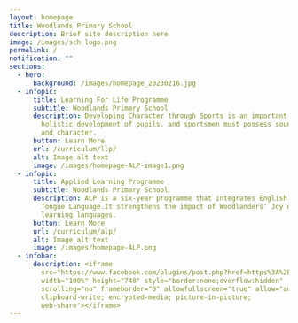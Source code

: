 ```yaml
---
layout: homepage
title: Woodlands Primary School
description: Brief site description here
image: /images/sch logo.png
permalink: /
notification: ""
sections:
  - hero:
      background: /images/homepage_20230216.jpg
  - infopic:
      title: Learning For Life Programme
      subtitle: Woodlands Primary School
      description: Developing Character through Sports is an important component of
        holistic development of pupils, and sportsmen must possess sound values
        and character.
      button: Learn More
      url: /curriculum/llp/
      alt: Image alt text
      image: /images/homepage-ALP-image1.png
  - infopic:
      title: Applied Learning Programme
      subtitle: Woodlands Primary School
      description: ALP is a six-year programme that integrates English and Mother
        Tongue Language.It strengthens the impact of Woodlanders' Joy of
        learning languages.
      button: Learn More
      url: /curriculum/alp/
      alt: Image alt text
      image: /images/homepage-ALP.png
  - infobar:
      description: <iframe
        src="https://www.facebook.com/plugins/post.php?href=https%3A%2F%2Fwww.facebook.com%2Fwoodlandspri%2Fposts%2Fpfbid024s6L5KEbzphTaVDAsRUj1PusFcKMZtxzjCtrczjfB9e2x86s2rprFBsMoYitSax1l&show_text=true&width=100%"
        width="100%" height="748" style="border:none;overflow:hidden"
        scrolling="no" frameborder="0" allowfullscreen="true" allow="autoplay;
        clipboard-write; encrypted-media; picture-in-picture;
        web-share"></iframe>
---
```

